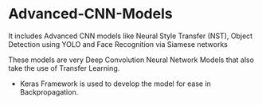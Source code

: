 # Advanced-CNN-Models
It includes Advanced CNN models like Neural Style Transfer (NST), Object Detection using YOLO and Face Recognition via Siamese networks 

These models are very Deep Convolution Neural Network Models that also take the use of Transfer Learning.
- Keras Framework is used to develop the model for ease in Backpropagation.
